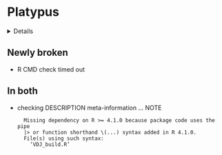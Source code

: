 # Platypus

<details>

* Version: 3.6.0
* GitHub: NA
* Source code: https://github.com/cran/Platypus
* Date/Publication: 2024-10-18 11:10:17 UTC
* Number of recursive dependencies: 255

Run `revdepcheck::revdep_details(, "Platypus")` for more info

</details>

## Newly broken

*   R CMD check timed out
    

## In both

*   checking DESCRIPTION meta-information ... NOTE
    ```
      Missing dependency on R >= 4.1.0 because package code uses the pipe
      |> or function shorthand \(...) syntax added in R 4.1.0.
      File(s) using such syntax:
        ‘VDJ_build.R’
    ```

